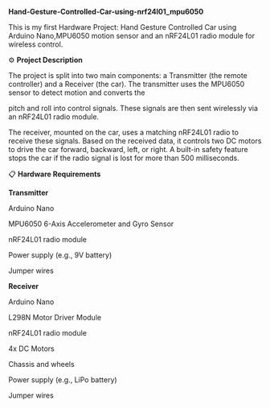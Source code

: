 **Hand-Gesture-Controlled-Car-using-nrf24l01_mpu6050**

This is my first Hardware Project: Hand Gesture Controlled Car using Arduino Nano,MPU6050 motion sensor and an nRF24L01 radio module for wireless control.

⚙️ **Project Description**


The project is split into two main components: a Transmitter (the remote controller) and a Receiver (the car). The transmitter uses the MPU6050 sensor to detect motion and converts the 

pitch and roll into control signals. These signals are then sent wirelessly via an nRF24L01 radio module.



The receiver, mounted on the car, uses a matching nRF24L01 radio to receive these signals. Based on the received data, it controls two DC motors to drive the car forward, backward, left, or right. A built-in safety feature stops the car if the radio signal is lost for more than 500 milliseconds.





📋 **Hardware Requirements**

**Transmitter**

Arduino Nano

MPU6050 6-Axis Accelerometer and Gyro Sensor

nRF24L01 radio module

Power supply (e.g., 9V battery)

Jumper wires

**Receiver**

Arduino Nano

L298N Motor Driver Module

nRF24L01 radio module

4x DC Motors

Chassis and wheels

Power supply (e.g., LiPo battery)

Jumper wires
